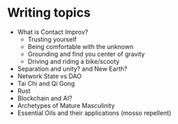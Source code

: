 # Writing topics

* What is Contact Improv?
    * Trusting yourself
    * Being comfortable with the unknown
    * Grounding and find you center of gravity
    * Driving and riding a bike/scooty
* Separation and unity? and New Earth?
* Network State vs DAO
* Tai Chi and Qi Gong
* Rust 
* Blockchain and AI?
* Archetypes of Mature Masculinity
* Essential Oils and their applications (mosso repellent)
